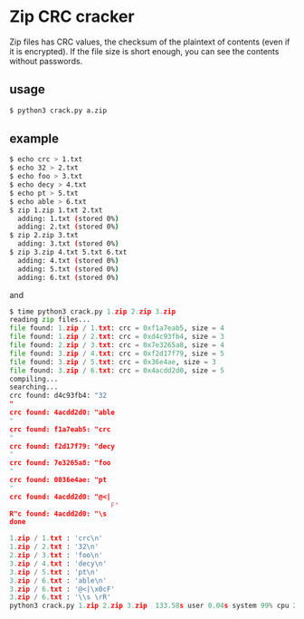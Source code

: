 # Zip CRC cracker

Zip files has CRC values, the checksum of the plaintext of contents (even if it is encrypted).
If the file size is short enough, you can see the contents without passwords.

## usage

``` sh
$ python3 crack.py a.zip
```

## example

``` sh
$ echo crc > 1.txt
$ echo 32 > 2.txt
$ echo foo > 3.txt
$ echo decy > 4.txt
$ echo pt > 5.txt
$ echo able > 6.txt
$ zip 1.zip 1.txt 2.txt
  adding: 1.txt (stored 0%)
  adding: 2.txt (stored 0%)
$ zip 2.zip 3.txt
  adding: 3.txt (stored 0%)
$ zip 3.zip 4.txt 5.txt 6.txt
  adding: 4.txt (stored 0%)
  adding: 5.txt (stored 0%)
  adding: 6.txt (stored 0%)
```

and

``` python
$ time python3 crack.py 1.zip 2.zip 3.zip
reading zip files...
file found: 1.zip / 1.txt: crc = 0xf1a7eab5, size = 4
file found: 1.zip / 2.txt: crc = 0xd4c93fb4, size = 3
file found: 2.zip / 3.txt: crc = 0x7e3265a8, size = 4
file found: 3.zip / 4.txt: crc = 0xf2d17f79, size = 5
file found: 3.zip / 5.txt: crc = 0x36e4ae, size = 3
file found: 3.zip / 6.txt: crc = 0x4acdd2d0, size = 5
compiling...
searching...
crc found: d4c93fb4: "32
"
crc found: 4acdd2d0: "able
"
crc found: f1a7eab5: "crc
"
crc found: f2d17f79: "decy
"
crc found: 7e3265a8: "foo
"
crc found: 0036e4ae: "pt
"
crc found: 4acdd2d0: "@<|
                         F"
R"c found: 4acdd2d0: "\s 
done

1.zip / 1.txt : 'crc\n'
1.zip / 2.txt : '32\n'
2.zip / 3.txt : 'foo\n'
3.zip / 4.txt : 'decy\n'
3.zip / 5.txt : 'pt\n'
3.zip / 6.txt : 'able\n'
3.zip / 6.txt : '@<|\x0cF'
3.zip / 6.txt : '\\s \rR'
python3 crack.py 1.zip 2.zip 3.zip  133.58s user 0.04s system 99% cpu 2:13.63 total
```
